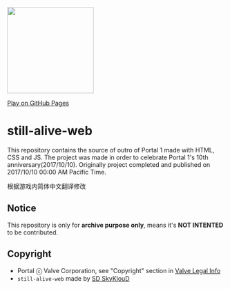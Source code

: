 <img src="res/the-cake-is-a-lie.png" height="200px" />

[Play on GitHub Pages](https://SunsetMkt.github.io/still-alive-web-chs)

still-alive-web
===============
This repository contains the source of outro of Portal 1 made with HTML, CSS and JS. The project was made in order to celebrate Portal 1's 10th anniversary(2017/10/10). Originally project completed and published on 2017/10/10 00:00 AM Pacific Time.

根据游戏内简体中文翻译修改

Notice
------
This repository is only for **archive purpose only**, means it's **NOT INTENTED** to be contributed.

Copyright
---------
+ Portal ⓒ Valve Corporation, see "Copyright" section in [Valve Legal Info](https://store.steampowered.com/legal/)
+ `still-alive-web` made by [SD SkyKlouD](https://twitter.com/_SDSkyKlouD)
